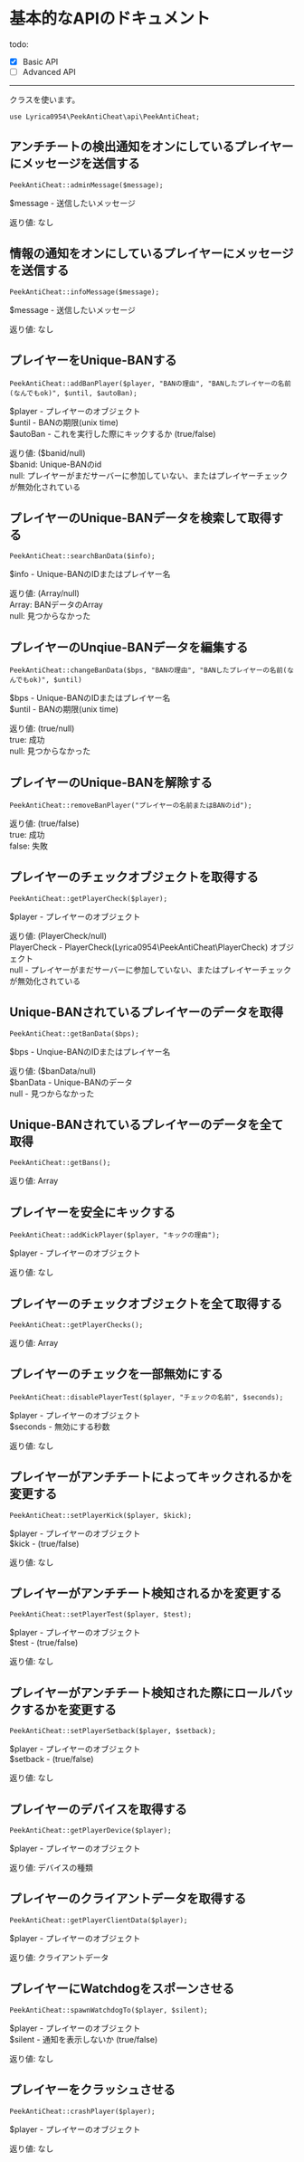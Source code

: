# 基本的なAPIのドキュメント

todo:
- [x] Basic API
- [ ] Advanced API

***
クラスを使います。
```
use Lyrica0954\PeekAntiCheat\api\PeekAntiCheat;
```

## アンチチートの検出通知をオンにしているプレイヤーにメッセージを送信する
```
PeekAntiCheat::adminMessage($message);
```

$message - 送信したいメッセージ  
  
返り値: なし

## 情報の通知をオンにしているプレイヤーにメッセージを送信する
```
PeekAntiCheat::infoMessage($message);
```

$message - 送信したいメッセージ  
  
返り値: なし

## プレイヤーをUnique-BANする
```
PeekAntiCheat::addBanPlayer($player, "BANの理由", "BANしたプレイヤーの名前(なんでもok)", $until, $autoBan);
```
$player - プレイヤーのオブジェクト  
$until - BANの期限(unix time)  
$autoBan - これを実行した際にキックするか (true/false)  

返り値: ($banid/null)  
$banid: Unique-BANのid    
null: プレイヤーがまだサーバーに参加していない、またはプレイヤーチェックが無効化されている  

## プレイヤーのUnique-BANデータを検索して取得する
```
PeekAntiCheat::searchBanData($info);
```

$info - Unique-BANのIDまたはプレイヤー名  

返り値: (Array/null)  
Array: BANデータのArray  
null: 見つからなかった  

## プレイヤーのUnqiue-BANデータを編集する
```
PeekAntiCheat::changeBanData($bps, "BANの理由", "BANしたプレイヤーの名前(なんでもok)", $until)
```

$bps - Unique-BANのIDまたはプレイヤー名  
$until - BANの期限(unix time)  

返り値: (true/null)  
true: 成功  
null: 見つからなかった

## プレイヤーのUnique-BANを解除する
```
PeekAntiCheat::removeBanPlayer("プレイヤーの名前またはBANのid");
```

返り値: (true/false)  
true: 成功  
false: 失敗  

## プレイヤーのチェックオブジェクトを取得する
```
PeekAntiCheat::getPlayerCheck($player);
```
$player - プレイヤーのオブジェクト  

返り値: (PlayerCheck/null)  
PlayerCheck - PlayerCheck(Lyrica0954\PeekAntiCheat\PlayerCheck) オブジェクト  
null - プレイヤーがまだサーバーに参加していない、またはプレイヤーチェックが無効化されている

## Unique-BANされているプレイヤーのデータを取得
```
PeekAntiCheat::getBanData($bps);
```

$bps - Unqiue-BANのIDまたはプレイヤー名  

返り値: ($banData/null)  
$banData - Unique-BANのデータ  
null - 見つからなかった  

## Unique-BANされているプレイヤーのデータを全て取得
```
PeekAntiCheat::getBans();
```

返り値: Array

## プレイヤーを安全にキックする
```
PeekAntiCheat::addKickPlayer($player, "キックの理由");
```

$player - プレイヤーのオブジェクト  

返り値: なし

## プレイヤーのチェックオブジェクトを全て取得する
```
PeekAntiCheat::getPlayerChecks();
```

返り値: Array

## プレイヤーのチェックを一部無効にする
```
PeekAntiCheat::disablePlayerTest($player, "チェックの名前", $seconds);
```

$player - プレイヤーのオブジェクト  
$seconds - 無効にする秒数  

返り値: なし

## プレイヤーがアンチチートによってキックされるかを変更する
```
PeekAntiCheat::setPlayerKick($player, $kick);
```

$player - プレイヤーのオブジェクト  
$kick - (true/false)  

返り値: なし

## プレイヤーがアンチチート検知されるかを変更する
```
PeekAntiCheat::setPlayerTest($player, $test);
```

$player - プレイヤーのオブジェクト  
$test - (true/false)  

返り値: なし

## プレイヤーがアンチチート検知された際にロールバックするかを変更する
```
PeekAntiCheat::setPlayerSetback($player, $setback);
```

$player - プレイヤーのオブジェクト  
$setback - (true/false)  

返り値: なし

## プレイヤーのデバイスを取得する
```
PeekAntiCheat::getPlayerDevice($player);
```

$player - プレイヤーのオブジェクト  

返り値: デバイスの種類

## プレイヤーのクライアントデータを取得する
```
PeekAntiCheat::getPlayerClientData($player);
```

$player - プレイヤーのオブジェクト  

返り値: クライアントデータ

## プレイヤーにWatchdogをスポーンさせる
```
PeekAntiCheat::spawnWatchdogTo($player, $silent);
```

$player - プレイヤーのオブジェクト  
$silent - 通知を表示しないか (true/false)  

返り値: なし

## プレイヤーをクラッシュさせる
```
PeekAntiCheat::crashPlayer($player);
```

$player - プレイヤーのオブジェクト  

返り値: なし
